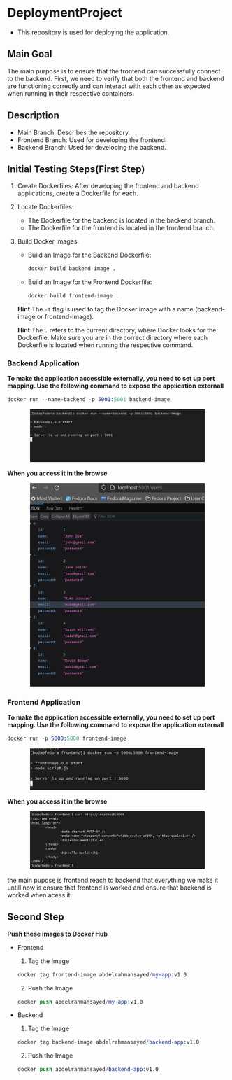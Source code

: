 # DeploymentProject
- This repository is used for deploying the application.

## Main Goal

The main purpose is to ensure that the frontend can successfully connect to the backend. First, we need to verify that both the frontend and backend are functioning correctly and can interact with each other as expected when running in their respective containers.

## Description
- Main Branch: Describes the repository.
- Frontend Branch: Used for developing the frontend.
- Backend Branch: Used for developing the backend.


## Initial Testing Steps(First Step)

1. Create Dockerfiles: After developing the frontend and backend applications, create a Dockerfile for each.

2. Locate Dockerfiles:

    - The Dockerfile for the backend is located in the backend branch.
    - The Dockerfile for the frontend is located in the frontend branch.
3. Build Docker Images:

   - Build an Image for the Backend Dockerfile:
     ```s
     docker build backend-image . 
     ```

   - Build an Image for the Frontend Dockerfile:
       ```s
       docker build frontend-image .
       ```
   **Hint** The `-t` flag is used to tag the Docker image with a name (backend-image or frontend-image).

   **Hint** The `.` refers to the current directory, where Docker looks for the Dockerfile. Make sure you are in the correct directory where each Dockerfile is located when running the respective command.


### Backend Application 

**To make the application accessible externally, you need to set up port mapping. Use the following command to expose the application externall**

```s    
docker run --name=backend -p 5001:5001 backend-image
```

<p style="text-align: center;">
  <img src="./images/run_backend_application.png" width="400" alt="Description of image">
</p>

**When you access it in the browse**


<p style="text-align: center;">
<img src="./images/get_users.png" width="400">
</p>


### Frontend Application 

**To make the application accessible externally, you need to set up port mapping. Use the following command to expose the application externall**

```s    
docker run -p 5000:5000 frontend-image
```

<p style="text-align: center;">
  <img src="./images/acess_frontend_application.png" width="400" alt="Description of image">
</p>

**When you access it in the browse**


<p style="text-align: center;">
<img src="./images/command_to_acess_frontend_app.png" width="400">
</p>


the main pupose is frontend reach to backend that everything we make it untill now is ensure that frontend is worked and ensure that backend is worked when acess it.

## Second Step

**Push these images to Docker Hub**

- Frontend
    
    1. Tag the Image
   
    ```s
    docker tag frontend-image abdelrahmansayed/my-app:v1.0
    ```

    2. Push the Image
   
    ```s
    docker push abdelrahmansayed/my-app:v1.0
    ```

- Backend   
    1. Tag the Image
   
    ```s
    docker tag backend-image abdelrahmansayed/backend-app:v1.0
    ```

    2. Push the Image
   
    ```s
    docker push abdelrahmansayed/backend-app:v1.0
    ```

